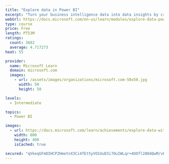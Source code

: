 ```yaml
---
title: "Explore data in Power BI"
excerpt: "Turn your business intelligence data into data insights by creating and configuring Power BI dashboards."
webUrl: https://docs.microsoft.com/en-us/learn/modules/explore-data-power-bi/
type: course
price: Free
length: PT53M
ratings:
  count: 3682
  average: 4.717273
heat: 55

provider:
  name: Microsoft Learn
  domain: microsoft.com
  images:
    - url: /assets/images/organizations/microsoft.com-50x50.jpg
      width: 50
      height: 50

levels:
  - Intermediate

topics:
  - Power BI

images:
  - url: https://docs.microsoft.com/learn/achievements/explore-data-with-power-bi-desktop-social.png
    width: 800
    height: 400
    isCached: true

secured: "qVkeqGFmDIHCPZHmetnX3Ci4fEt5yVO1UuD3i7OuIWLqr+4UOfl28O4QwM/vEbrJO13Jrwx0Wu0X9NZZn1+WpsCza+UwkRN0TqX5qHIPaWNb/OZUMwX4qo+h6aLILXNGizIr5oWR5NrqNTHkNFWW47tK3bXmBXtCppf4O6wwM9d4t2PsgOIzf2fAwwNlxTh2RpDOmmobHBiSo8xjQxGNF17knF9dATmltDgNPzV4GobtJG5iLd3PbhNh8h79w+7HMGKJ9eUM/gJZn3z04DjhY72k8lYzbT2NjrMHVr59rC5i+KE4JNLMnYW9rtDLKMB8k71WoImAgrPC4N1X1Jk+IX8WqY38AGP3udd9DmIrkCGv3y0mH43B0qtr8+a/+a9wyL7MSItlJNJWyzBJjIKahlHLLZgpHI+9XvW+vmfXG+8=;txo6cY152hrBquMHvZrapw=="
---
```



